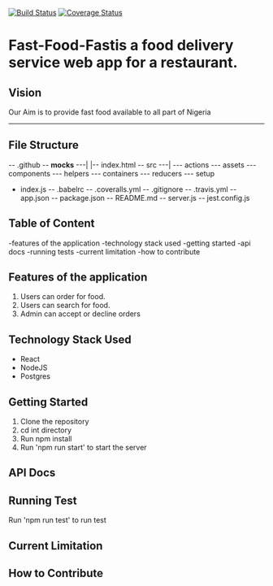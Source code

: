 [![Build Status](https://travis-ci.org/JohnMadakin/fast-food-fast-react.svg?branch=develop)](https://travis-ci.org/JohnMadakin/fast-food-fast-react) 
[![Coverage Status](https://coveralls.io/repos/github/JohnMadakin/fast-food-fast-react/badge.svg?branch=develop)](https://coveralls.io/github/JohnMadakin/fast-food-fast-react?branch=develop)

Fast-Food-Fast​ is a food delivery service web app for a restaurant.
=======

## Vision
Our Aim is to provide fast food available to all part of Nigeria

---

## File Structure

-- .github
-- __mocks__
---|
   |-- index.html
-- src
---|
   --- actions
   --- assets
   --- components
   --- helpers
   --- containers
   --- reducers
   --- setup
   - index.js
-- .babelrc
-- .coveralls.yml
-- .gitignore
-- .travis.yml
-- app.json
-- package.json
-- README.md
-- server.js
-- jest.config.js



## Table of Content
 -features of the application
 -technology stack used
 -getting started
 -api docs
 -running tests
 -current limitation
 -how to contribute

## Features of the application
1. Users can order for food.
2. Users can search for food.
3. Admin can accept or decline orders


## Technology Stack Used
- React
- NodeJS
- Postgres


## Getting Started
1. Clone the repository
2. cd int directory
3. Run npm install 
4. Run 'npm run start' to start the server

## API Docs

## Running Test
Run 'npm run test' to run test

## Current Limitation

## How to Contribute

